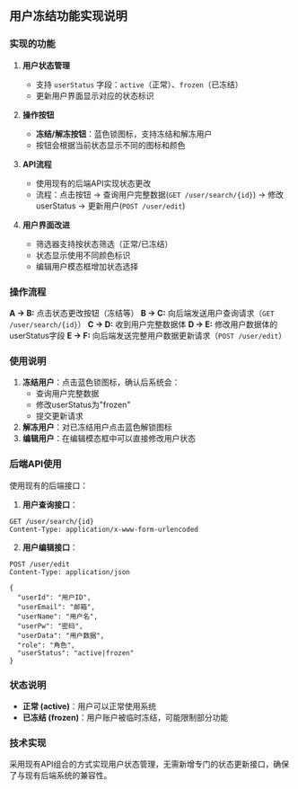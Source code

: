 ## 用户冻结功能实现说明

### 实现的功能

1. **用户状态管理**
   - 支持 `userStatus` 字段：`active`（正常）、`frozen`（已冻结）
   - 更新用户界面显示对应的状态标识

2. **操作按钮**
   - **冻结/解冻按钮**：蓝色锁图标，支持冻结和解冻用户
   - 按钮会根据当前状态显示不同的图标和颜色

3. **API流程**
   - 使用现有的后端API实现状态更改
   - 流程：点击按钮 → 查询用户完整数据(`GET /user/search/{id}`) → 修改userStatus → 更新用户(`POST /user/edit`)

4. **用户界面改进**
   - 筛选器支持按状态筛选（正常/已冻结）
   - 状态显示使用不同颜色标识
   - 编辑用户模态框增加状态选择

### 操作流程

**A → B:** 点击状态更改按钮（冻结等）
**B → C:** 向后端发送用户查询请求（`GET /user/search/{id}`）
**C → D:** 收到用户完整数据体
**D → E:** 修改用户数据体的userStatus字段
**E → F:** 向后端发送完整用户数据更新请求（`POST /user/edit`）

### 使用说明

1. **冻结用户**：点击蓝色锁图标，确认后系统会：
   - 查询用户完整数据
   - 修改userStatus为"frozen"
   - 提交更新请求
2. **解冻用户**：对已冻结用户点击蓝色解锁图标
3. **编辑用户**：在编辑模态框中可以直接修改用户状态

### 后端API使用

使用现有的后端接口：

1. **用户查询接口**：

```
GET /user/search/{id}
Content-Type: application/x-www-form-urlencoded
```

2. **用户编辑接口**：

```
POST /user/edit
Content-Type: application/json

{
  "userId": "用户ID",
  "userEmail": "邮箱",
  "userName": "用户名",
  "userPw": "密码",
  "userData": "用户数据",
  "role": "角色",
  "userStatus": "active|frozen"
}
```

### 状态说明

- **正常 (active)**：用户可以正常使用系统
- **已冻结 (frozen)**：用户账户被临时冻结，可能限制部分功能

### 技术实现

采用现有API组合的方式实现用户状态管理，无需新增专门的状态更新接口，确保了与现有后端系统的兼容性。
